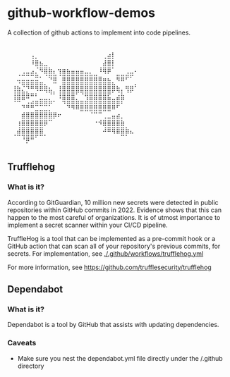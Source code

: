 # github-workflow-demos
A collection of github actions to implement into code pipelines.
⠀⠀⠀⠀⠀⠀⠀⠀⠀⠀⠀⠀⠀⠀⠀⠀⠀⠀⠀⠀⠀⠀⠀⠀⠀
⠀⠀⠀⠀⠀⠀⠀⠀⠀⠀⠀⠀⠀⠀⠀⠀⠀⠀⠀⠀⠀⠀⠀⠀⠀⠀⠀⠀⠀⠀
⠀⠀⠀⠀⠀⢠⡀⠀⠀⠀⠀⠀⠀⠀⠀⠀⠀⠀⠀⠀⠀⢀⣴⡇⠀⠀⠀⠀⠀⠀
⠀⠀⠀⠀⠀⠸⣿⣦⣀⠀⠀⠀⠀⠀⠀⠀⠀⠀⠀⠀⠀⣼⣿⡇⠀⠀⠀⠀⠀⠀
⠀⠀⠀⢀⣀⣠⡈⠻⣿⣷⡄⢲⣶⣦⣤⣤⣤⣀⡀⠀⠸⢿⡿⠁⠀⠀⢀⣀⠄⠀
⠀⠀⣈⣉⣉⣉⣛⠂⠈⠻⣿⠈⣿⣿⣿⣿⣿⣿⣿⣿⣶⣤⣄⠀⢿⣿⠟⠋⠀⠀
⠀⢠⣌⠻⢿⣿⣿⣿⣦⡀⠉⢠⣿⣿⣿⣿⣿⣿⣿⣿⣿⣿⣿⣷⣄⠀⣤⣤⠆⠀
⠀⢸⣿⣷⣦⣤⡌⠉⠙⠻⠆⢸⣿⣿⣿⠟⠻⣿⣿⣿⣿⣿⡿⠋⢙⣇⠘⠋⠀⠀
⠀⠸⠿⠛⢉⣠⣤⣶⣶⣦⠄⠈⢿⣿⣿⣦⣤⣼⣿⣿⣿⣿⣿⣶⣿⡟⠀⠀⠀⠀
⠀⠀⠀⠙⠛⠛⣉⣉⣉⡁⠀⠀⠀⠙⠻⠿⣿⣿⣿⣿⣿⣿⣿⠿⠋⠀⠀⠀⠀⠀
⠀⠀⠀⣾⣿⣿⣿⣿⣿⣿⡿⠖⠀⠀⠀⠀⠀⠀⠈⠉⠉⢀⣀⣤⣴⡀⠀⠀⠀⠀
⠀⠀⢰⣿⣿⣿⣿⣿⡿⠉⠀⠀⠀⠀⠀⠀⠀⠀⠀⠐⠺⣿⣿⣿⣿⣷⠀⠀⠀⠀
⠀⠀⣼⣿⣿⣿⣿⣿⠀⠀⠀⠀⠀⠀⠀⠀⠀⠀⠀⠀⠀⠼⠿⢿⣿⣿⣷⣄⠀⠀
⠀⠈⠉⠹⣿⠿⠋⠉⠁⠀⠀⠀⠀⠀⠀⠀⠀⠀⠀⠀⠀⠀⠀⠀⠀⠉⠁⠀⠀⠀
⠀⠀⠀⠀⠁⠀⠀⠀⠀⠀⠀⠀⠀⠀⠀⠀⠀⠀⠀⠀⠀⠀⠀⠀⠀⠀⠀⠀⠀⠀

## Trufflehog
### What is it?
According to GitGuardian, 10 million new secrets were detected in public repositories within GitHub commits in 2022. Evidence shows that this can happen to the most careful of organizations. It is of utmost importance to implement a secret scanner within your CI/CD pipeline. 

TruffleHog is a tool that can be implemented as a pre-commit hook or a GitHub action that can scan all of your repository's previous commits, for secrets. For implementation, see [./.github/workflows/trufflehog.yml](https://github.com/el-axolotl/github-workflow-demos/blob/main/.github/workflows/trufflehog.yml)

For more information, see https://github.com/trufflesecurity/trufflehog

## Dependabot
### What is it?
Dependabot is a tool by GitHub that assists with updating dependencies.

### Caveats
- Make sure you nest the dependabot.yml file directly under the /.github directory

